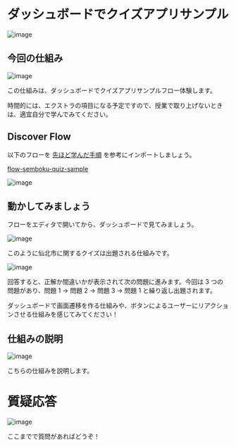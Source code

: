 # ダッシュボードでクイズアプリサンプル

![image](https://i.gyazo.com/2fe8f1e2d461451f6b5212996272c3ee.jpg)

## 今回の仕組み

![image](https://i.gyazo.com/587e13c10ad85a84e73c2725b1b1ee72.png)

この仕組みは、ダッシュボードでクイズアプリサンプルフロー体験します。

時間的には、エクストラの項目になる予定ですので、授業で取り上げないときは、適宜自分で学んでみてください。

## Discover Flow

以下のフローを [先ほど学んだ手順](04-00-discover-flow.md) を参考にインポートしましょう。

[flow-semboku-quiz-sample](https://enebular.com/discover/flow/f39a6f32-1163-413c-b5f9-f357a9748e64)

![image](https://i.gyazo.com/eeadf31ce8b226a803dae45de9f370d2.png)

## 動かしてみましょう

フローをエディタで開いてから、ダッシュボードで見てみましょう。

![image](https://i.gyazo.com/9e67a96ac7c73a01e5bd6a13b6c93d69.png)

このように仙北市に関するクイズは出題される仕組みです。

![image](https://i.gyazo.com/67cc3a7957103dc047e60ed3dda89808.png)

回答すると、正解か間違いかが表示されて次の問題に進みます。今回は 3 つの問題があり、問題 1 → 問題 2 → 問題 3 → 問題 1 と繰り返し出題されます。

ダッシュボードで画面遷移を作る仕組みや、ボタンによるユーザーにリアクションさせる仕組みを感じてみてください！


## 仕組みの説明

![image](https://i.gyazo.com/eeadf31ce8b226a803dae45de9f370d2.png)

こちらの仕組みを説明します。

# 質疑応答

![image](https://i.gyazo.com/aba8ccd625e7320883851b71ebd0caf2.png)

ここまでで質問があればどうぞ！

